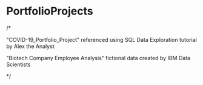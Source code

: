 # PortfolioProjects

/* 

"COVID-19_Portfolio_Project" referenced using SQL Data Exploration tutorial by Alex the Analyst

"Biotech Company Employee Analysis" fictional data created by IBM Data Scientists

*/
